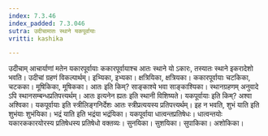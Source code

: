 ```yaml
---
index: 7.3.46
index_padded: 7.3.046
sutra: उदीचामातः स्थाने यकपूर्वायाः
vritti: kashika

---
```

उदीचाम् आचार्याणां मतेन यकारपूर्वायाः ककारपूर्वायाश्च आतः स्थाने यो ऽकारः, तस्यातः स्थाने इकरादेशो भवति। उदीचां ग्रहणं विकल्पार्थम्। इभ्यिका, इभ्यका। क्षत्रियिका, क्षत्रियका। ककारपूर्वायाः चटकिका, चटकका। मूषिकिका, मूषिकका। आतः इति किम्? साङ्काश्ये भवा साङ्काश्यिका। स्थानग्रहणम् अनुवादे ऽपि स्थानसम्बन्धप्रतिपत्त्यर्थम्। आतः इत्यनेन ह्यतः इति स्थानी विशिष्यते। यकपूर्वायाः इति किम्? अश्वा अश्विका। यकपूर्वायाः इति स्त्रीलिङ्गनिर्देशः आतः स्त्रीप्रत्ययस्य प्रतिपत्त्यर्थम्। इह न भवति, शुभं याति इति शुभंयाः शुभंयिका। भद्रं याति इति भद्रंया भद्रंयिका। यकपूर्वाया धात्वन्तप्रतिषेधः। धात्वन्तयोः यकारककारयोरस्य प्रतिषेधस्य प्रतिषेधो वक्तव्यः। सुनयिका। सुशयिका। सुपाकिका। अशोकिका।